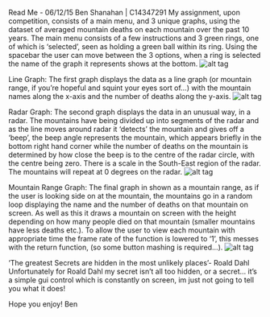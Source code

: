 Read Me - 06/12/15
Ben Shanahan | C14347291
My assignment, upon competition, consists of a main menu, and 3 unique graphs, using the dataset of averaged mountain deaths on each mountain over the past 10 years.
The main menu consists of a few instructions and 3 green rings, one of which is ‘selected’, seen as holding a green ball within its ring. Using the spacebar the user can move between the 3 options, when a ring is selected the name of the graph it represents shows at the bottom.
![alt tag](http://url/to/Main_menu.png)

Line Graph:
The first graph displays the data as a line graph (or mountain range, if you’re hopeful and squint your eyes sort of…) with the mountain names along the x-axis and the number of deaths along the y-axis.
![alt tag](http://url/to/Line_graph.png)

Radar Graph:
The second graph displays the data in an unusual way, in a radar. The mountains have being divided up into segments of the radar and as the line moves around radar it ‘detects’ the mountain and gives off a ‘beep’, the beep angle represents the mountain, which appears briefly in the bottom right hand corner while the number of deaths on the mountain is determined by how close the beep is to the centre of the radar circle, with the centre being zero. There is a scale in the South-East region of the radar. The mountains will repeat at 0 degrees on the radar.
![alt tag](http://url/to/radar.png)

Mountain Range Graph:
The final graph in shown as a mountain range, as if the user is looking side on at the mountain, the mountains go in a random loop displaying the name and the number of deaths on that mountain on screen. As well as this it draws a mountain on screen with the height depending on how many people died on that mountain (smaller mountains have less deaths etc.). To allow the user to view each mountain with appropriate time the frame rate of the function is lowered to ‘1’, this messes with the return function, (so some button mashing is required…). 
![alt tag](http://url/to/Mountain_range.png)

‘The greatest Secrets are hidden in the most unlikely places’- Roald Dahl
Unfortunately for Roald Dahl my secret isn’t all too hidden, or a secret… it’s a simple gui control which is constantly on screen, im just not going to tell you what it does!

Hope you enjoy!
Ben
